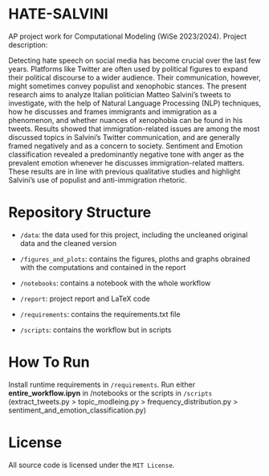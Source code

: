 # HATE-SALVINI
AP project work for Computational Modeling (WiSe 2023/2024). Project description:

Detecting hate speech on social media has become crucial over the last few years. Platforms like Twitter are often used by political figures to expand their political discourse to a wider audience. Their communication, however, might sometimes convey populist and xenophobic stances. The present research aims to analyze Italian politician Matteo Salvini’s tweets to investigate, with the help of Natural Language Processing (NLP) techniques, how he discusses and frames immigrants and immigration as a phenomenon, and whether nuances of xenophobia can be found in his tweets. Results showed that immigration-related issues are among the most discussed topics in Salvini’s Twitter communication, and are generally framed negatively and as a concern to society. Sentiment and Emotion classification revealed a predominantly negative tone with anger as the prevalent emotion whenever he discusses immigration-related matters. These results are in line with previous qualitative studies and highlight Salvini’s use of populist and anti-immigration rhetoric.

# Repository Structure

- `/data`: the data used for this project, including the uncleaned original data and the cleaned version

- `/figures_and_plots`: contains the figures, ploths and graphs obrained with the computations and contained in the report

- `/notebooks`: contains a notebook with the whole workflow

- `/report`: project report and LaTeX code

- `/requirements`: contains the requirements.txt file

- `/scripts`: contains the workflow but in scripts

# How To Run

Install runtime requirements in `/requirements`.
Run either **entire_workflow.ipyn** in /notebooks or the scripts in `/scripts` (extract_tweets.py > topic_modleing.py > frequency_distribution.py > sentiment_and_emotion_classification.py)

# License

All source code is licensed under the `MIT License`.
